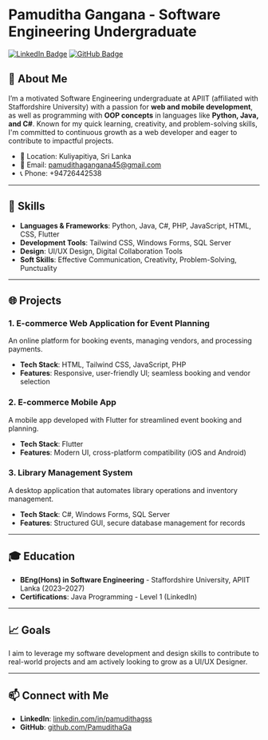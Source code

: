 # Pamuditha Gangana - Software Engineering Undergraduate

[![LinkedIn Badge](https://img.shields.io/badge/-Pamuditha%20Gangana-blue?style=flat-square&logo=Linkedin&logoColor=white&link=https://www.linkedin.com/in/pamudithagss)](https://www.linkedin.com/in/pamudithagss)
[![GitHub Badge](https://img.shields.io/badge/-PamudithaGa-black?style=flat-square&logo=github&logoColor=white&link=https://github.com/PamudithaGa)](https://github.com/PamudithaGa)

## 👋 About Me
I’m a motivated Software Engineering undergraduate at APIIT (affiliated with Staffordshire University) with a passion for **web and mobile development**, as well as programming with **OOP concepts** in languages like **Python, Java, and C#**. Known for my quick learning, creativity, and problem-solving skills, I'm committed to continuous growth as a web developer and eager to contribute to impactful projects.

- 📍 Location: Kuliyapitiya, Sri Lanka
- 📧 Email: pamudithagangana45@gmail.com
- 📞 Phone: +94726442538

---

## 🔧 Skills
- **Languages & Frameworks**: Python, Java, C#, PHP, JavaScript, HTML, CSS, Flutter
- **Development Tools**: Tailwind CSS, Windows Forms, SQL Server
- **Design**: UI/UX Design, Digital Collaboration Tools
- **Soft Skills**: Effective Communication, Creativity, Problem-Solving, Punctuality

---

## 🌐 Projects

### 1. E-commerce Web Application for Event Planning
An online platform for booking events, managing vendors, and processing payments.
- **Tech Stack**: HTML, Tailwind CSS, JavaScript, PHP
- **Features**: Responsive, user-friendly UI; seamless booking and vendor selection

### 2. E-commerce Mobile App
A mobile app developed with Flutter for streamlined event booking and planning.
- **Tech Stack**: Flutter
- **Features**: Modern UI, cross-platform compatibility (iOS and Android)

### 3. Library Management System
A desktop application that automates library operations and inventory management.
- **Tech Stack**: C#, Windows Forms, SQL Server
- **Features**: Structured GUI, secure database management for records

---

## 🎓 Education
- **BEng(Hons) in Software Engineering** - Staffordshire University, APIIT Lanka (2023–2027)
- **Certifications**: Java Programming - Level 1 (LinkedIn)

---

## 📈 Goals
I aim to leverage my software development and design skills to contribute to real-world projects and am actively looking to grow as a UI/UX Designer.

--- 

## 📫 Connect with Me
- **LinkedIn**: [linkedin.com/in/pamudithagss](https://www.linkedin.com/in/pamudithagss)
- **GitHub**: [github.com/PamudithaGa](https://github.com/PamudithaGa)
